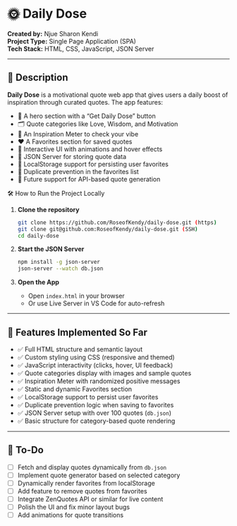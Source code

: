 
# 🌞 Daily Dose

**Created by:** Njue Sharon Kendi  
**Project Type:** Single Page Application (SPA)  
**Tech Stack:** HTML, CSS, JavaScript, JSON Server

---

## 📌 Description

**Daily Dose** is a motivational quote web app that gives users a daily boost of inspiration through curated quotes. The app features:

- 🎯 A hero section with a “Get Daily Dose” button  
- 🗂️ Quote categories like Love, Wisdom, and Motivation  
- 🔋 An Inspiration Meter to check your vibe  
- ❤️ A Favorites section for saved quotes  
- 🎨 Interactive UI with animations and hover effects  
- 🔧 JSON Server for storing quote data  
- 💾 LocalStorage support for persisting user favorites  
- 🚫 Duplicate prevention in the favorites list  
- 🧠 Future support for API-based quote generation



🛠️ How to Run the Project Locally

1. **Clone the repository**
   ```bash
   git clone https://github.com/RoseofKendy/daily-dose.git (https)
   git clone git@github.com:RoseofKendy/daily-dose.git (SSH)
   cd daily-dose
   ```

2. **Start the JSON Server**
   ```bash
   npm install -g json-server
   json-server --watch db.json
   ```

3. **Open the App**
   - Open `index.html` in your browser  
   - Or use Live Server in VS Code for auto-refresh

---

## 🚀 Features Implemented So Far

- ✅ Full HTML structure and semantic layout  
- ✅ Custom styling using CSS (responsive and themed)  
- ✅ JavaScript interactivity (clicks, hover, UI feedback)  
- ✅ Quote categories display with images and sample quotes  
- ✅ Inspiration Meter with randomized positive messages  
- ✅ Static and dynamic Favorites section  
- ✅ LocalStorage support to persist user favorites  
- ✅ Duplicate prevention logic when saving to favorites  
- ✅ JSON Server setup with over 100 quotes (`db.json`)  
- ✅ Basic structure for category-based quote rendering

---

## 📌 To-Do

- [ ] Fetch and display quotes dynamically from `db.json`  
- [ ] Implement quote generator based on selected category  
- [ ] Dynamically render favorites from localStorage  
- [ ] Add feature to remove quotes from favorites  
- [ ] Integrate ZenQuotes API or similar for live content  
- [ ] Polish the UI and fix minor layout bugs  
- [ ] Add animations for quote transitions  
